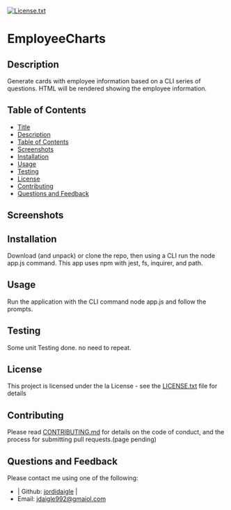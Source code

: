  [license-shield]: https://img.shields.io/github/license/jordidaigle/EmployeeCharts.svg?style=flat-square
  [license-url]: https://github.com/jordidaigle/EmployeeCharts/blob/master/LICENSE.txt
  [![License.txt][license-shield]][license-url]
  # EmployeeCharts
  ## Description
  Generate cards with employee information based on a CLI series of questions. HTML will be rendered showing the employee information.
  ## Table of Contents
  - [Title](#title)
  - [Description](#description)
  - [Table of Contents](#table-of-contents)
  - [Screenshots](#screenshots)
  - [Installation](#installation)
  - [Usage](#usage)
  - [Testing](#testing)
  - [License](#license)
  - [Contributing](#contributing)
  - [Questions and Feedback](#questions-and-feedback)
  ## Screenshots
  ## Installation
  Download (and unpack) or clone the repo, then using a CLI run the node app.js command.
  This app uses npm with jest, fs, inquirer, and path.
  ## Usage
  Run the application with the CLI command node app.js and follow the prompts.
  ## Testing
  Some unit Testing done. no need to repeat.
  ## License
  This project is licensed under the la License - see the [LICENSE.txt](https://github.com/jordidaigle/EmployeeCharts/blob/master/License.txt) file for details
  ## Contributing
  Please read [CONTRIBUTING.md](https://github.com/jordidaigle/EmployeeCharts/blob/master/CONTRIBUTING.md) for details on the code of conduct, and the process for submitting pull requests.(page pending)
  ## Questions and Feedback
  Please contact me using one of the following:
  
  - | Github: [jordidaigle](https://gist.github.com/jordidaigle) |
  - Email: jdaigle992@gmaiol.com
  


